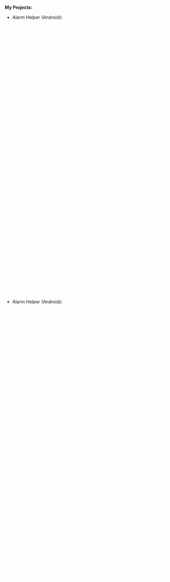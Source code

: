 **My Projects:**

- Alarm Helper (Android):
  ![Preview](/gif/alarm-helper.gif)

- Alarm Helper (Android):
  ![Preview](/gif/alarm-helper.gif)
